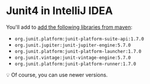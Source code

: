# Junit4 in IntelliJ IDEA

<div class="row row-cols-md-2"><div>

You'll add to [add the following libraries from maven](../index.md#add-libraries):

* `org.junit.platform:junit-platform-suite-api:1.7.0`
* `org.junit.jupiter:junit-jupiter-engine:5.7.0`
* `org.junit.platform:junit-platform-launcher:1.7.0`
* `org.junit.vintage:junit-vintage-engine:5.7.0`
* `org.junit.platform:junit-platform-runner:1.7.0`

💡 Of course, you can use newer versions.
</div><div>
</div></div>